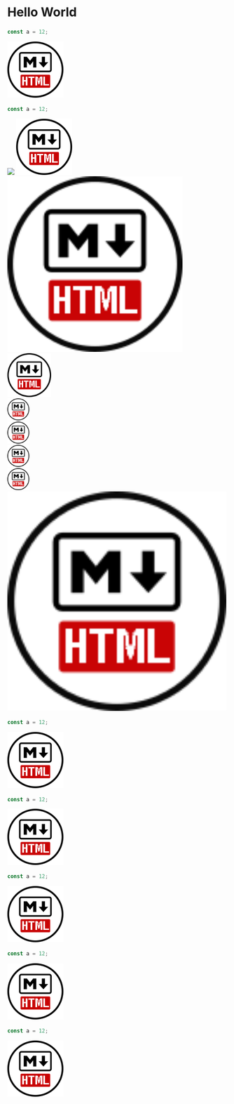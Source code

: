 # Hello World

```ts
const a = 12;
```

![./icon.png](./icon.png)

```ts
const a = 12;
```

<img src="https://raw.githubusercontent.com/eamodio/vscode-gitlens/main/images/docs/code-lens.png">

<img src="./icon.png">
<br/>
<img src="./icon.png" width="400px">
<br/>
<img src="./icon.png" width="100px">
<br/>
<img src="./icon.png" width="50px" centered>
<br/>
<img src="./icon.png" width="50px">
<br/>
<img src="./icon.png" width="50px" centered>
<br/>
<img src="./icon.png" width="50px">
<br/>
<img src="./icon.png" width="500px">

```ts
const a = 12;
```

![./icon.png](./icon.png)

```ts
const a = 12;
```

![./icon.png](./icon.png)

```ts
const a = 12;
```

![./icon.png](./icon.png)

```ts
const a = 12;
```

![./icon.png](./icon.png)

```ts
const a = 12;
```

![./icon.png](./icon.png)
